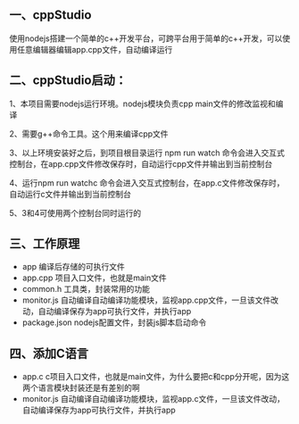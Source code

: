 ## 一、cppStudio
使用nodejs搭建一个简单的c++开发平台，可跨平台用于简单的c++开发，可以使用任意编辑器编辑app.cpp文件，自动编译运行


## 二、cppStudio启动：
1、本项目需要nodejs运行环境。nodejs模块负责cpp main文件的修改监视和编译

2、需要g++命令工具。这个用来编译cpp文件

3、以上环境安装好之后，到项目根目录运行  npm run watch 命令会进入交互式控制台，在app.cpp文件修改保存时，自动运行cpp文件并输出到当前控制台

4、运行npm run watchc 命令会进入交互式控制台，在app.c文件修改保存时，自动运行c文件并输出到当前控制台

5、3和4可使用两个控制台同时运行的

## 三、工作原理
* app           编译后存储的可执行文件
* app.cpp       项目入口文件，也就是main文件
* common.h      工具类，封装常用的功能
* monitor.js    自动编译自动编译功能模块，监视app.cpp文件，一旦该文件改动，自动编译保存为app可执行文件，并执行app
* package.json  nodejs配置文件，封装js脚本启动命令

## 四、添加C语言
 * app.c        c项目入口文件，也就是main文件，为什么要把c和cpp分开呢，因为这两个语言模块封装还是有差别的啊
 * monitor.js 	自动编译自动编译功能模块，监视app.c文件，一旦该文件改动，自动编译保存为app可执行文件，并执行app
